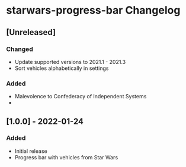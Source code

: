 <!-- Keep a Changelog guide -> https://keepachangelog.com -->

# starwars-progress-bar Changelog

## [Unreleased]

### Changed
- Update supported versions to 2021.1 - 2021.3
- Sort vehicles alphabetically in settings

### Added
- Malevolence to Confederacy of Independent Systems
- 

## [1.0.0] - 2022-01-24
### Added
- Initial release
- Progress bar with vehicles from Star Wars
